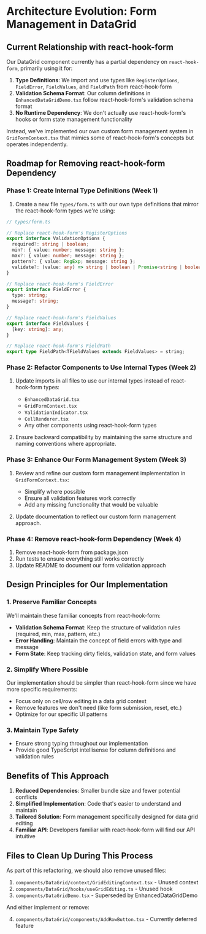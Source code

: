 # Architecture Evolution: Form Management in DataGrid

## Current Relationship with react-hook-form

Our DataGrid component currently has a partial dependency on `react-hook-form`, primarily using it for:

1. **Type Definitions**: We import and use types like `RegisterOptions`, `FieldError`, `FieldValues`, and `FieldPath` from react-hook-form
2. **Validation Schema Format**: Our column definitions in `EnhancedDataGridDemo.tsx` follow react-hook-form's validation schema format
3. **No Runtime Dependency**: We don't actually use react-hook-form's hooks or form state management functionality

Instead, we've implemented our own custom form management system in `GridFormContext.tsx` that mimics some of react-hook-form's concepts but operates independently.

## Roadmap for Removing react-hook-form Dependency

### Phase 1: Create Internal Type Definitions (Week 1)

1. Create a new file `types/form.ts` with our own type definitions that mirror the react-hook-form types we're using:

```typescript
// types/form.ts

// Replace react-hook-form's RegisterOptions
export interface ValidationOptions {
  required?: string | boolean;
  min?: { value: number; message: string };
  max?: { value: number; message: string };
  pattern?: { value: RegExp; message: string };
  validate?: (value: any) => string | boolean | Promise<string | boolean>;
}

// Replace react-hook-form's FieldError
export interface FieldError {
  type: string;
  message?: string;
}

// Replace react-hook-form's FieldValues
export interface FieldValues {
  [key: string]: any;
}

// Replace react-hook-form's FieldPath
export type FieldPath<TFieldValues extends FieldValues> = string;
```

### Phase 2: Refactor Components to Use Internal Types (Week 2)

1. Update imports in all files to use our internal types instead of react-hook-form types:
   - `EnhancedDataGrid.tsx`
   - `GridFormContext.tsx`
   - `ValidationIndicator.tsx`
   - `CellRenderer.tsx`
   - Any other components using react-hook-form types

2. Ensure backward compatibility by maintaining the same structure and naming conventions where appropriate.

### Phase 3: Enhance Our Form Management System (Week 3)

1. Review and refine our custom form management implementation in `GridFormContext.tsx`:
   - Simplify where possible
   - Ensure all validation features work correctly
   - Add any missing functionality that would be valuable

2. Update documentation to reflect our custom form management approach.

### Phase 4: Remove react-hook-form Dependency (Week 4)

1. Remove react-hook-form from package.json
2. Run tests to ensure everything still works correctly
3. Update README to document our form validation approach

## Design Principles for Our Implementation

### 1. Preserve Familiar Concepts

We'll maintain these familiar concepts from react-hook-form:

- **Validation Schema Format**: Keep the structure of validation rules (required, min, max, pattern, etc.)
- **Error Handling**: Maintain the concept of field errors with type and message
- **Form State**: Keep tracking dirty fields, validation state, and form values

### 2. Simplify Where Possible

Our implementation should be simpler than react-hook-form since we have more specific requirements:

- Focus only on cell/row editing in a data grid context
- Remove features we don't need (like form submission, reset, etc.)
- Optimize for our specific UI patterns

### 3. Maintain Type Safety

- Ensure strong typing throughout our implementation
- Provide good TypeScript intellisense for column definitions and validation rules

## Benefits of This Approach

1. **Reduced Dependencies**: Smaller bundle size and fewer potential conflicts
2. **Simplified Implementation**: Code that's easier to understand and maintain
3. **Tailored Solution**: Form management specifically designed for data grid editing
4. **Familiar API**: Developers familiar with react-hook-form will find our API intuitive

## Files to Clean Up During This Process

As part of this refactoring, we should also remove unused files:

1. `components/DataGrid/context/GridEditingContext.tsx` - Unused context
2. `components/DataGrid/hooks/useGridEditing.ts` - Unused hook
3. `components/DataGridDemo.tsx` - Superseded by EnhancedDataGridDemo

And either implement or remove:

4. `components/DataGrid/components/AddRowButton.tsx` - Currently deferred feature
